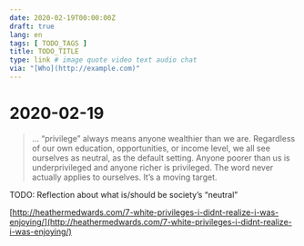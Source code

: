 ```yaml
---
date: 2020-02-19T00:00:00Z
draft: true
lang: en
tags: [ TODO_TAGS ]
title: TODO_TITLE
type: link # image quote video text audio chat
via: "[Who](http://example.com)"
---
```



# 2020-02-19

> … “privilege” always means anyone wealthier than we are. Regardless of our own education, opportunities, or income level, we all see ourselves as neutral, as the default setting. Anyone poorer than us is underprivileged and anyone richer is privileged. The word never actually applies to ourselves. It’s a moving target.

TODO: Reflection about what is/should be society’s “neutral”

[http://heathermedwards.com/7-white-privileges-i-didnt-realize-i-was-enjoying/](http://heathermedwards.com/7-white-privileges-i-didnt-realize-i-was-enjoying/)

